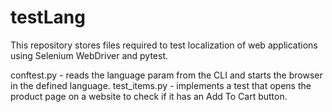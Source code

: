 # testLang 

This repository stores files required to test localization of web applications using Selenium WebDriver and pytest.

conftest.py - reads the language param from the CLI and starts the browser in the defined language.
test_items.py - implements a test that opens the product page on a website to check if it has an Add To Cart button.


